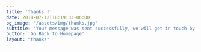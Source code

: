 ```yaml
---
title: 'Thanks !'
date: 2018-07-12T18:19:33+06:00
bg_image: '/assets/img/thanks.jpg'
subtitle: 'Your message was sent successfully, we will get in touch by tomorrow.'
button: 'Go Back to Homepage'
layout: "thanks"
---
```

